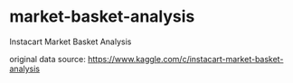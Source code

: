 # market-basket-analysis
Instacart Market Basket Analysis

original data source:
https://www.kaggle.com/c/instacart-market-basket-analysis
